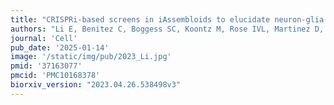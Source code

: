 ```yaml
---
title: "CRISPRi-based screens in iAssembloids to elucidate neuron-glia interactions."
authors: "Li E, Benitez C, Boggess SC, Koontz M, Rose IVL, Martinez D, Draeger N, Teter OM, **Samelson AJ**, Pierce N, Ullian EM, Kampmann M."
journal: 'Cell'
pub_date: '2025-01-14'
image: '/static/img/pub/2023_Li.jpg'
pmid: '37163077'
pmcid: 'PMC10168378'
biorxiv_version: "2023.04.26.538498v3"
---
```

